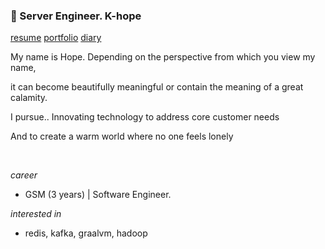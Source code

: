### 👋 Server Engineer. K-hope

[resume](https://drive.google.com/file/d/1WdvDjQagb6erfOBOTPTIEPzedJsaCniW/view?usp=drive_link) [portfolio](https://drive.google.com/file/d/1hkqA4XthmZbU9ZshdfapninPLjUBYbL_/view?usp=sharing) [diary](https://esperer.tistory.com/category/%EC%83%9D%EC%A1%B4%EC%9D%BC%EC%A7%80)

My name is Hope. Depending on the perspective from which you view my name, 

it can become beautifully meaningful or contain the meaning of a great calamity.

I pursue.. Innovating technology to address core customer needs

And to create a warm world where no one feels lonely

<br>

*career*
- GSM (3 years) | Software Engineer.

*interested in*
- redis, kafka, graalvm, hadoop
